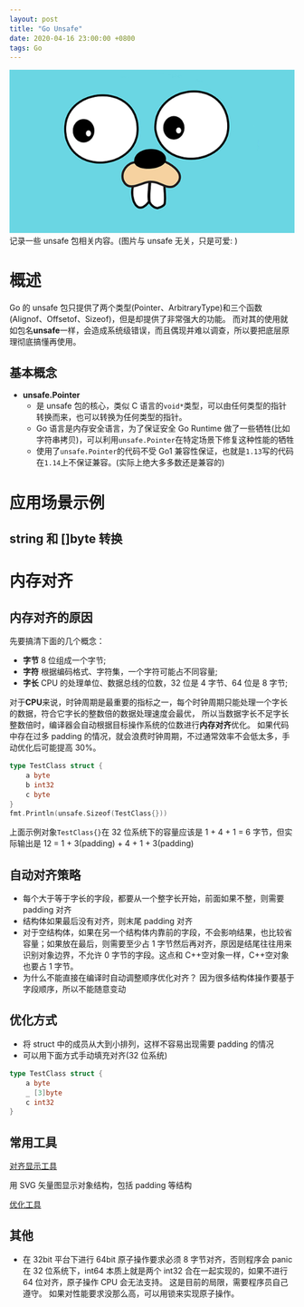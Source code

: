 ```yaml
---
layout: post
title: "Go Unsafe"
date: 2020-04-16 23:00:00 +0800
tags: Go
---
```


![Circuit Breaker](/assets/images/2020-04-16-Go_unsafe_1.jpg)
记录一些 unsafe 包相关内容。(图片与 unsafe 无关，只是可爱: )

# 概述

Go 的 unsafe 包只提供了两个类型(Pointer、ArbitraryType)和三个函数(Alignof、Offsetof、Sizeof)，但是却提供了非常强大的功能。
而对其的使用就如包名**unsafe**一样，会造成系统级错误，而且偶现并难以调查，所以要把底层原理彻底搞懂再使用。

## 基本概念

- **unsafe.Pointer**
  - 是 unsafe 包的核心，类似 C 语言的`void*`类型，可以由任何类型的指针转换而来，也可以转换为任何类型的指针。
  - Go 语言是内存安全语言，为了保证安全 Go Runtime 做了一些牺牲(比如字符串拷贝)，可以利用`unsafe.Pointer`在特定场景下修复这种性能的牺牲
  - 使用了`unsafe.Pointer`的代码不受 Go1 兼容性保证，也就是`1.13`写的代码在`1.14`上不保证兼容。(实际上绝大多多数还是兼容的)

# 应用场景示例

## string 和 []byte 转换

# 内存对齐

## 内存对齐的原因

先要搞清下面的几个概念：

- **字节** 8 位组成一个字节;
- **字符** 根据编码格式、字符集，一个字符可能占不同容量;
- **字长** CPU 的处理单位、数据总线的位数，32 位是 4 字节、64 位是 8 字节;

对于**CPU**来说，时钟周期是最重要的指标之一，每个时钟周期只能处理一个字长的数据，符合它字长的整数倍的数据处理速度会最优，
所以当数据字长不足字长整数倍时，编译器会自动根据目标操作系统的位数进行**内存对齐**优化。
如果代码中存在过多 padding 的情况，就会浪费时钟周期，不过通常效率不会低太多，手动优化后可能提高 30%。

```Go
type TestClass struct {
    a byte
    b int32
    c byte
}
fmt.Println(unsafe.Sizeof(TestClass{}))
```

上面示例对象`TestClass{}`在 32 位系统下的容量应该是 1 + 4 + 1 = 6 字节，但实际输出是 12 = 1 + 3(padding) + 4 + 1 + 3(padding)

## 自动对齐策略

- 每个大于等于字长的字段，都要从一个整字长开始，前面如果不整，则需要 padding 对齐
- 结构体如果最后没有对齐，则末尾 padding 对齐
- 对于空结构体，如果在另一个结构体内靠前的字段，不会影响结果，也比较省容量；如果放在最后，则需要至少占 1 字节然后再对齐，原因是结尾往往用来识别对象边界，不允许 0 字节的字段。这点和 C++空对象一样，C++空对象也要占 1 字节。
- 为什么不能直接在编译时自动调整顺序优化对齐？ 因为很多结构体操作要基于字段顺序，所以不能随意变动

## 优化方式

- 将 struct 中的成员从大到小排列，这样不容易出现需要 padding 的情况
- 可以用下面方式手动填充对齐(32 位系统)

```Go
type TestClass struct {
    a byte
    _ [3]byte
    c int32
}
```

## 常用工具

[对齐显示工具](https://github.com/ajstarks/svgo)

用 SVG 矢量图显示对象结构，包括 padding 等结构

[优化工具](http://honnef.co/go/tools)

## 其他

- 在 32bit 平台下进行 64bit 原子操作要求必须 8 字节对齐，否则程序会 panic
  在 32 位系统下，int64 本质上就是两个 int32 合在一起实现的，如果不进行 64 位对齐，原子操作 CPU 会无法支持。
  这是目前的局限，需要程序员自己遵守。
  如果对性能要求没那么高，可以用锁来实现原子操作。
